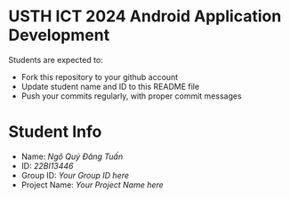 USTH ICT 2024 Android Application Development
=====================================================

Students are expected to:

* Fork this repository to your github account
* Update student name and ID to this README file
* Push your commits regularly, with proper commit messages

Student Info
=======================

* Name: *Ngô Quý Đăng Tuấn*
* ID: *22BI13446*
* Group ID: *Your Group ID here*
* Project Name: *Your Project Name here*

